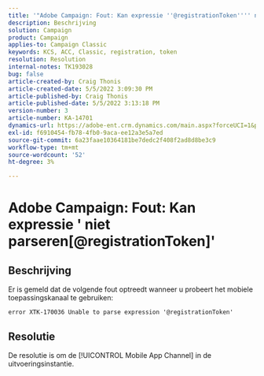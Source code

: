 ```yaml
---
title: '"Adobe Campaign: Fout: Kan expressie ''@registrationToken'''' niet parseren'
description: Beschrijving
solution: Campaign
product: Campaign
applies-to: Campaign Classic
keywords: KCS, ACC, Classic, registration, token
resolution: Resolution
internal-notes: TK193028
bug: false
article-created-by: Craig Thonis
article-created-date: 5/5/2022 3:09:30 PM
article-published-by: Craig Thonis
article-published-date: 5/5/2022 3:13:18 PM
version-number: 3
article-number: KA-14701
dynamics-url: https://adobe-ent.crm.dynamics.com/main.aspx?forceUCI=1&pagetype=entityrecord&etn=knowledgearticle&id=e3a3c358-85cc-ec11-a7b5-6045bd00d995
exl-id: f6910454-fb78-4fb0-9aca-ee12a3e5a7ed
source-git-commit: 6a23faae10364181be7dedc2f408f2ad8d8be3c9
workflow-type: tm+mt
source-wordcount: '52'
ht-degree: 3%

---
```


# Adobe Campaign: Fout: Kan expressie &#39; niet parseren[@registrationToken]&#39;

## Beschrijving

Er is gemeld dat de volgende fout optreedt wanneer u probeert het mobiele toepassingskanaal te gebruiken:

```
error XTK-170036 Unable to parse expression '@registrationToken'
```

## Resolutie


De resolutie is om de [!UICONTROL Mobile App Channel] in de uitvoeringsinstantie.
